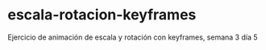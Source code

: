 # escala-rotacion-keyframes
Ejercicio de animación de escala y rotación con keyframes, semana 3 día 5
